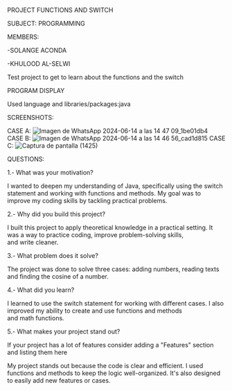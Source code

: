 PROJECT FUNCTIONS AND SWITCH

SUBJECT: PROGRAMMING

MEMBERS:

-SOLANGE ACONDA

-KHULOOD AL-SELWI

Test project to get to learn about the functions and the switch

PROGRAM DISPLAY

Used language and libraries/packages:java

SCREENSHOTS:

CASE A:
![Imagen de WhatsApp 2024-06-14 a las 14 47 09_1be01db4](https://github.com/khulood2004/PROJECT1/assets/169868069/5651d2dc-9837-43d2-86c8-dcd4ef918878)
CASE B:
![Imagen de WhatsApp 2024-06-14 a las 14 46 56_cad1d815](https://github.com/khulood2004/PROJECT1/assets/169868069/9bac954a-490e-4421-ae3c-bb23110d22f5)
CASE C:
![Captura de pantalla (1425)](https://github.com/khulood2004/PROJECT1/assets/169868069/89250fbf-3bf3-43b8-b69c-901fb51388e3)

QUESTIONS: 

1.- What was your motivation?

I wanted to deepen my understanding of Java, specifically using the switch statement and working with functions and methods. My goal was to improve my coding skills by tackling practical problems.

2.- Why did you build this project? 

I built this project to apply theoretical knowledge in a practical setting. It was a way to practice coding, improve problem-solving skills, and write cleaner.

3.- What problem does it solve?

The project was done to solve three cases: adding numbers, reading texts and finding the cosine of a number.

4.- What did you learn?

I learned to use the switch statement  for working with different cases. I also improved my ability to create and use functions and methods and math functions.

5.- What makes your project stand out? 

If your project has a lot of features consider adding a "Features" section and listing them here 

My project stands out because the code is clear and efficient. I used functions and methods to keep the logic well-organized. It's also designed to easily add new features or cases.
